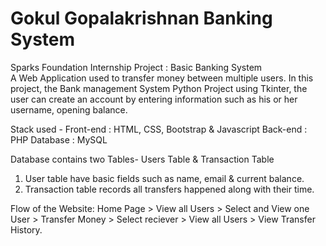 # Gokul Gopalakrishnan Banking System
Sparks Foundation Internship Project : Basic Banking System  
A Web Application used to transfer money between multiple users.  In this project, the Bank management System Python Project using Tkinter, the user can create an account by entering information such as his or her username, opening balance.

Stack used - 
Front-end : HTML, CSS, Bootstrap & Javascript 
Back-end : PHP 
Database : MySQL   

Database contains two Tables- Users Table & Transaction Table 
1. User table have basic fields such as name, email & current balance. 
2. Transaction table records all transfers happened along with their time.  

Flow of the Website: Home Page > View all Users > Select and View one User > Transfer Money > Select reciever > View all Users > View Transfer History.
